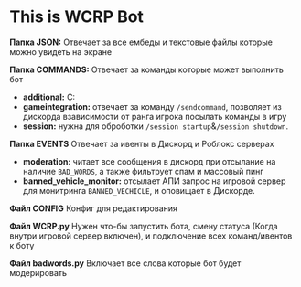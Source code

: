 # This is WCRP Bot

**Папка JSON:**
Отвечает за все ембеды и текстовые файлы которые можно увидеть на экране

**Папка COMMANDS:**
Отвечает за команды которые может выполнить бот
- **additional:** С:
- **gameintegration:** отвечает за команду `/sendcommand`, позволяет из дискорда взависимости от ранга игрока посылать команды в игру
- **session:** нужна для оброботки `/session startup`&`/session shutdown`.

**Папка EVENTS**
Отвечает за ивенты в Дискорд и Роблокс серверах
- **moderation:** читает все сообщения в дискорд при отсылание на наличие `BAD_WORDS`, а также фильтрует спам и массовый пинг
- **banned_vehicle_monitor:** отсылает АПИ запрос на игровой сервер для монитринга `BANNED_VECHICLE`, и оповищает в Дискорде.

**Файл CONFIG**
Конфиг для редактирования

**Файл WCRP.py**
Нужен что-бы запустить бота, смену статуса (Когда внутри игровой сервер включен), и подключение всех команд/ивентов к боту

**Файл badwords.py**
Включает все слова которые бот будет модерировать

